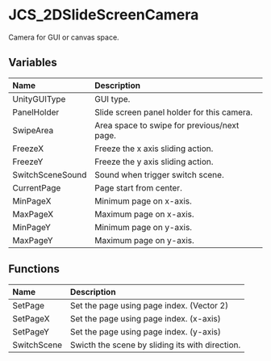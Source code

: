 # JCS_2DSlideScreenCamera

Camera for GUI or canvas space.

## Variables

| Name             | Description                                 |
|:-----------------|:--------------------------------------------|
| UnityGUIType     | GUI type.                                   |
| PanelHolder      | Slide screen panel holder for this camera.  |
| SwipeArea        | Area space to swipe for previous/next page. |
| FreezeX          | Freeze the x axis sliding action.           |
| FreezeY          | Freeze the y axis sliding action.           |
| SwitchSceneSound | Sound when trigger switch scene.            |
| CurrentPage      | Page start from center.                     |
| MinPageX         | Minimum page on x-axis.                     |
| MaxPageX         | Maximum page on x-axis.                     |
| MinPageY         | Minimum page on y-axis.                     |
| MaxPageY         | Maximum page on y-axis.                     |

## Functions

| Name        | Description                                     |
|:------------|:------------------------------------------------|
| SetPage     | Set the page using page index. (Vector 2)       |
| SetPageX    | Set the page using page index. (x-axis)         |
| SetPageY    | Set the page using page index. (y-axis)         |
| SwitchScene | Swicth the scene by sliding its with direction. |
